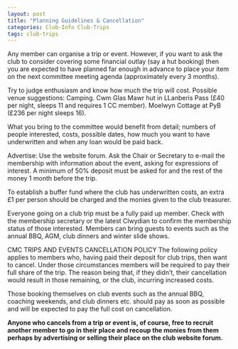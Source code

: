 ```yaml
---
layout: post
title: "Planning Guidelines & Cancellation"
categories: Club-Info Club-Trips
tags: club-trips
---
```


Any member can organise a trip or event. However, if you want to ask the club to consider covering some financial outlay (say a hut booking) then you are expected to have planned far enough in advance to place your item on the next committee meeting agenda (approximately every 3 months).

Try to judge enthusiasm and know how much the trip will cost. Possible venue suggestions:
Camping.
Cwm Glas Mawr hut in LLanberis Pass (£40 per night, sleeps 11 and requires 1 CC member).
Moelwyn Cottage at PyB (£236 per night sleeps 16).

What you bring to the committee would benefit from detail; numbers of people interested, costs, possible dates, how much you want to have underwritten and when any loan would be paid back.

Advertise: Use the website forum. Ask the Chair or Secretary to e-mail the membership with information about the event, asking for expressions of interest.
A minimum of 50% deposit must be asked for and the rest of the money 1 month before the trip.

To establish a buffer fund where the club has underwritten costs, an extra £1 per person should be charged and the monies given to the club treasurer.

Everyone going on a club trip must be a fully paid up member. Check with the membership secretary or the latest Clwydian to confirm the membership status of those interested. Members can bring guests to events such as the annual BBQ, AGM, club dinners and winter slide shows.

CMC TRIPS AND EVENTS CANCELLATION POLICY
The following policy applies to members who, having paid their deposit for club trips, then want to cancel. Under those circumstances members will be required to pay their full share of the trip. The reason being that, if they didn’t, their cancellation would result in those remaining, or the club, incurring increased costs.

Those booking themselves on club events such as the annual BBQ, coaching weekends, and club dinners etc. should pay as soon as possible and will be expected to pay the full cost on cancellation.

**Anyone who cancels from a trip or event is, of course, free to recruit another member to go in their place and recoup the monies from them perhaps by advertising or selling their place on the club website forum.**
